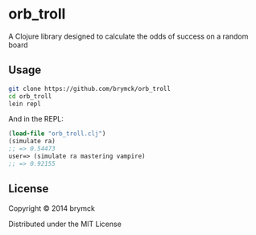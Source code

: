 orb\_troll
==========

A Clojure library designed to calculate the odds of success on a random
board

Usage
-----

```sh
git clone https://github.com/brymck/orb_troll
cd orb_troll
lein repl
```

And in the REPL:

```clojure
(load-file "orb_troll.clj")
(simulate ra)
;; => 0.54473
user=> (simulate ra mastering vampire)
;; => 0.92155
```

License
-------

Copyright © 2014 brymck

Distributed under the MIT License
